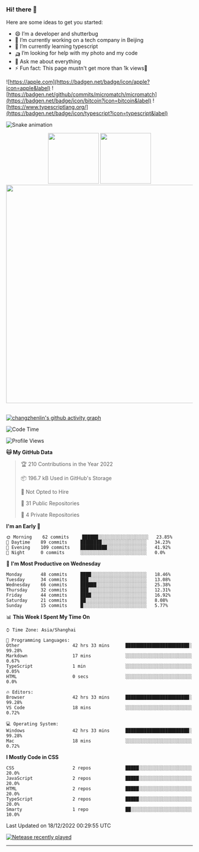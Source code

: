 
### Hi! there 👋


Here are some ideas to get you started:

- 😄 I’m a developer and shutterbug
- 🔭 I’m currently working on a tech company in Beijing
- 🌱 I’m currently learning typescript
- 🛺 I’m looking for help with my photo and my code
- 💬 Ask me about everything
- ⚡ Fun fact: This page mustn't get more than 1k views🤣

![https://apple.com](https://badgen.net/badge/icon/apple?icon=apple&label)
![https://badgen.net/github/commits/micromatch/micromatch](https://badgen.net/badge/icon/bitcoin?icon=bitcoin&label)
![https://www.typescriptlang.org/](https://badgen.net/badge/icon/typescript?icon=typescript&label)




![Snake animation](https://github.com/changzhenlin/changzhenlin/blob/output/github-contribution-grid-snake.svg)

<!-- GitHub数据统计 -->
<div align="center">
  <img height="137px" src="https://github-readme-stats.vercel.app/api?username=changzhenlin&hide_title=true&hide_border=true&show_icons=trueline_height=21&text_color=000&icon_color=000&theme=graywhite" />
  <img height="137px" src="https://github-readme-stats.vercel.app/api/top-langs/?username=changzhenlin&hide_title=true&hide_border=true&layout=compact&langs_count=6&text_color=000&icon_color=fff&theme=graywhite" />
</div>

<!-- 连续提交代码天数记录 -->
<div align="center">
<!--   <img style="float:right" width="260" src="https://media.giphy.com/media/G90BPjJbzidJIbVs54/giphy.gif" /> -->
  <img width="590" src="https://github-readme-streak-stats.herokuapp.com/?user=changzhenlin&hide_border=true" />
</div>
<br>

[![changzhenlin's github activity graph](https://activity-graph.herokuapp.com/graph?username=changzhenlin&theme=dracula)](https://github.com/changzhenlin)


<!--START_SECTION:waka-->
![Code Time](http://img.shields.io/badge/Code%20Time-2%2C378%20hrs%2053%20mins-blue)

![Profile Views](http://img.shields.io/badge/Profile%20Views-21-blue)

**🐱 My GitHub Data** 

> 🏆 210 Contributions in the Year 2022
 > 
> 📦 196.7 kB Used in GitHub's Storage 
 > 
> 🚫 Not Opted to Hire
 > 
> 📜 31 Public Repositories 
 > 
> 🔑 4 Private Repositories  
 > 
**I'm an Early 🐤** 

```text
🌞 Morning    62 commits     ██████░░░░░░░░░░░░░░░░░░░   23.85% 
🌆 Daytime    89 commits     ████████░░░░░░░░░░░░░░░░░   34.23% 
🌃 Evening    109 commits    ██████████░░░░░░░░░░░░░░░   41.92% 
🌙 Night      0 commits      ░░░░░░░░░░░░░░░░░░░░░░░░░   0.0%

```
📅 **I'm Most Productive on Wednesday** 

```text
Monday       48 commits     ████░░░░░░░░░░░░░░░░░░░░░   18.46% 
Tuesday      34 commits     ███░░░░░░░░░░░░░░░░░░░░░░   13.08% 
Wednesday    66 commits     ██████░░░░░░░░░░░░░░░░░░░   25.38% 
Thursday     32 commits     ███░░░░░░░░░░░░░░░░░░░░░░   12.31% 
Friday       44 commits     ████░░░░░░░░░░░░░░░░░░░░░   16.92% 
Saturday     21 commits     ██░░░░░░░░░░░░░░░░░░░░░░░   8.08% 
Sunday       15 commits     █░░░░░░░░░░░░░░░░░░░░░░░░   5.77%

```


📊 **This Week I Spent My Time On** 

```text
⌚︎ Time Zone: Asia/Shanghai

💬 Programming Languages: 
Other                    42 hrs 33 mins      ████████████████████████░   99.28% 
Markdown                 17 mins             ░░░░░░░░░░░░░░░░░░░░░░░░░   0.67% 
TypeScript               1 min               ░░░░░░░░░░░░░░░░░░░░░░░░░   0.05% 
HTML                     0 secs              ░░░░░░░░░░░░░░░░░░░░░░░░░   0.0%

🔥 Editors: 
Browser                  42 hrs 33 mins      ████████████████████████░   99.28% 
VS Code                  18 mins             ░░░░░░░░░░░░░░░░░░░░░░░░░   0.72%

💻 Operating System: 
Windows                  42 hrs 33 mins      ████████████████████████░   99.28% 
Mac                      18 mins             ░░░░░░░░░░░░░░░░░░░░░░░░░   0.72%

```

**I Mostly Code in CSS** 

```text
CSS                      2 repos             █████░░░░░░░░░░░░░░░░░░░░   20.0% 
JavaScript               2 repos             █████░░░░░░░░░░░░░░░░░░░░   20.0% 
HTML                     2 repos             █████░░░░░░░░░░░░░░░░░░░░   20.0% 
TypeScript               2 repos             █████░░░░░░░░░░░░░░░░░░░░   20.0% 
Smarty                   1 repo              ██░░░░░░░░░░░░░░░░░░░░░░░   10.0%

```



 Last Updated on 18/12/2022 00:29:55 UTC
<!--END_SECTION:waka-->

[![Netease recently played](https://netease-recent-profile.vercel.app/?id=437226058&width=850)](https://netease-recent-profile.vercel.app/?id=437226058&width=850)

---

